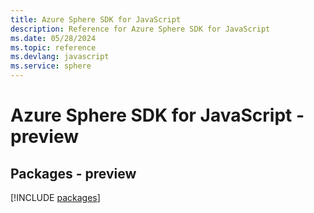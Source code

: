 ```yaml
---
title: Azure Sphere SDK for JavaScript
description: Reference for Azure Sphere SDK for JavaScript
ms.date: 05/28/2024
ms.topic: reference
ms.devlang: javascript
ms.service: sphere
---
```

# Azure Sphere SDK for JavaScript - preview
## Packages - preview
[!INCLUDE [packages](sphere-index.md)]